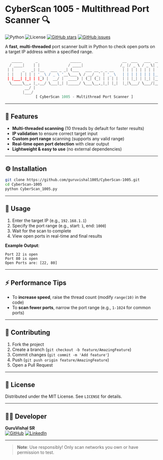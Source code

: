 # CyberScan 1005 - Multithread Port Scanner 🔍

![Python](https://img.shields.io/badge/Python-3.x-blue.svg)
![License](https://img.shields.io/badge/License-MIT-green.svg)
[![GitHub stars](https://img.shields.io/github/stars/guruvishal1005/CyberScan-1005.svg)](https://github.com/guruvishal1005/CyberScan-1005/stargazers)
[![GitHub issues](https://img.shields.io/github/issues/guruvishal1005/CyberScan-1005.svg)](https://github.com/guruvishal1005/CyberScan-1005/issues)

A **fast**, **multi-threaded** port scanner built in Python to check open ports on a target IP address within a specified range.

```python
   _____      _               _____                   __  ___   ___  _____ 
  / ____|    | |             / ____|                 /_ |/ _ \ / _ \| ____|
 | |    _   _| |__   ___ _ _| (___   ___ __ _ _ __    | | | | | | | | |__  
 | |   | | | | '_ \ / _ \ '__\___ \ / __/ _` | '_ \   | | | | | | | |___ \ 
 | |___| |_| | |_) |  __/ |  ____) | (_| (_| | | | |  | | |_| | |_| |___) |
  \_____\__, |_.__/ \___|_| |_____/ \___\__,_|_| |_|  |_|\___/ \___/|____/ 
         __/ |                                                             
        |___/                                                                                               
              [ CyberScan 1005 - Multithread Port Scanner ]
```

---

## 📌 Features
- **Multi-threaded scanning** (10 threads by default for faster results)
- **IP validation** to ensure correct target input
- **Custom port range** scanning (supports any valid range)
- **Real-time open port detection** with clear output
- **Lightweight & easy to use** (no external dependencies)

---

## ⚙️ Installation
```bash
git clone https://github.com/guruvishal1005/CyberScan-1005.git
cd CyberScan-1005
python CyberScan_1005.py
```

---

## 🚀 Usage
1. Enter the target IP (e.g., `192.168.1.1`)
2. Specify the port range (e.g., start: `1`, end: `1000`)
3. Wait for the scan to complete
4. View open ports in real-time and final results

**Example Output**:
```
Port 22 is open
Port 80 is open
Open Ports are: [22, 80]
```

---

## ⚡️ Performance Tips
- To **increase speed**, raise the thread count (modify `range(10)` in the code)
- To **scan fewer ports**, narrow the port range (e.g., `1-1024` for common ports)

---

## 🤝 Contributing
1. Fork the project
2. Create a branch (`git checkout -b feature/AmazingFeature`)
3. Commit changes (`git commit -m 'Add feature'`)
4. Push (`git push origin feature/AmazingFeature`)
5. Open a Pull Request

---

## 📜 License
Distributed under the MIT License. See `LICENSE` for details.

---

## 👨‍💻 Developer
**GuruVishal SR**  
[![GitHub](https://img.shields.io/badge/GitHub-guruvishal1005-blue)](https://github.com/guruvishal1005)
[![LinkedIn](https://img.shields.io/badge/LinkedIn-guruvishal--sr-blue)](https://linkedin.com/in/guruvishal-sr)

---

> **Note**: Use responsibly! Only scan networks you own or have permission to test.
